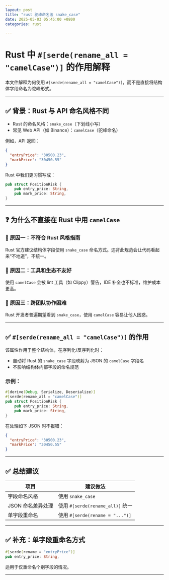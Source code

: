 ```yaml
---
layout: post
title: "rust 驼峰命名法 snake_case"
date: 2025-05-03 05:45:00 +0800
categories: rust

---
```



# Rust 中 `#[serde(rename_all = "camelCase")]` 的作用解释

本文件解释为何使用 `#[serde(rename_all = "camelCase")]`，而不是直接将结构体字段命名为驼峰形式。

---

## ✅ 背景：Rust 与 API 命名风格不同

- Rust 的命名风格：`snake_case`（下划线小写）  
- 常见 Web API（如 Binance）：`camelCase`（驼峰命名）

例如，API 返回：

```json
{
  "entryPrice": "30500.23",
  "markPrice": "30450.55"
}
```

Rust 中我们更习惯写成：

```rust
pub struct PositionRisk {
    pub entry_price: String,
    pub mark_price: String,
}
```

---

## ❓ 为什么不直接在 Rust 中用 `camelCase`

### 🔸 原因一：不符合 Rust 风格指南

Rust 官方建议结构体字段使用 `snake_case` 命名方式。违背此规范会让代码看起来“不地道”，不统一。

### 🔸 原因二：工具和生态不友好

使用 `camelCase` 会被 lint 工具（如 Clippy）警告，IDE 补全也不标准，维护成本更高。

### 🔸 原因三：跨团队协作困难

Rust 开发者普遍期望看到 `snake_case`，使用 `camelCase` 容易让他人困惑。

---

## ✅ `#[serde(rename_all = "camelCase")]` 的作用

该属性作用于整个结构体，在序列化/反序列化时：

- 自动将 Rust 的 `snake_case` 字段映射为 JSON 的 `camelCase` 字段名
- 不影响结构体内部字段的命名规范

### 示例：

```rust
#[derive(Debug, Serialize, Deserialize)]
#[serde(rename_all = "camelCase")]
pub struct PositionRisk {
    pub entry_price: String,
    pub mark_price: String,
}
```

在处理如下 JSON 时不报错：

```json
{
  "entryPrice": "30500.23",
  "markPrice": "30450.55"
}
```

---

## ✅ 总结建议

| 项目               | 建议做法                         |
|--------------------|----------------------------------|
| 字段命名风格       | 使用 `snake_case`                |
| JSON 命名差异处理  | 使用 `#[serde(rename_all)]` 统一 |
| 单字段重命名       | 使用 `#[serde(rename = "...")]` |

---

## ✅ 补充：单字段重命名方式

```rust
#[serde(rename = "entryPrice")]
pub entry_price: String,
```

适用于仅重命名个别字段的情况。

---

